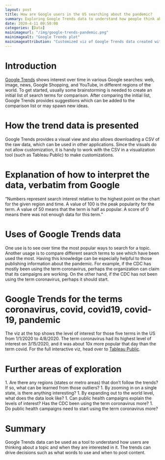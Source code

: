 ```yaml
---
layout: post
title: How are Google users in the US searching about the pandemic?
summary: Exploring Google Trends data to understand how people think about the pandemic
date: 2020-4-11 00:50:00   
categories: [Data]
mainimageurl: "/img/google-trends-pandemic.png"
mainimagealt: "Google Trends plot"
mainimageattribution: "Customized viz of Google Trends data created with Tableau Public"
---
```


<h1 class="h4">Introduction</h1>
<p>
<a href="https://trends.google.com/trends/?geo=US" target="_blank">Google Trends</a> shows interest over time in various Google searches: web, image, news, Google Shopping, and YouTube, in different regions of the world.  To get started, usually some brainstorming is needed to create an initial list of search terms for comparison.  After comparing the initial list, Google Trends provides suggestions which can be added to the comparison list or may spawn new ideas.
</p>

<h1 class="h4">How the trend data is presented</h1>
<p>
Google Trends provides a visual view and also allows downloading a CSV of the raw data, which can be used in other applications.  Since the visuals do not allow customization, it is handy to work with the CSV in a visualization tool (such as Tableau Public) to make customizations.   
</p>

<h1 class="h4">Explanation of how to interpret the data, verbatim from Google </h1>
<p>
“Numbers represent search interest relative to the highest point on the chart for the given region and time. A value of 100 is the peak popularity for the term. A value of 50 means that the term is half as popular. A score of 0 means there was not enough data for this term.”
</p>

<h1 class="h4">Uses of Google Trends data</h1>
<p>
One use is to see over time the most popular ways to search for a topic.  Another usage is to compare different search terms to see which have been used the most.  Having this knowledge can be especially helpful to those publishing information about the pandemic.  For example, if the CDC has mostly been using the term coronavirus, perhaps the organization can claim that its campaigns are working.  On the other hand, if the CDC has not been using the term coronavirus, perhaps it should start. 
</p>

<h1 class="h4">Google Trends for the terms coronavirus, covid, covid19, covid-19, pandemic</h1>  
<p>
The viz at the top shows the level of interest for those five terms in the US from 1/1/2020 to 4/8/2020.  The term coronavirus had its highest level of interest on 3/15/2020, and it was about 10x more popular that day than the term covid.  For the full interactive viz, head over to <a href="https://public.tableau.com/profile/heather.woods2839#!/vizhome/GoogleTrendsPandemic/Dashboard1" target="_blank">Tableau Public</a>.
</p>

<h1 class="h4">Further areas of exploration</h1> 
1. Are there any regions (states or metro areas) that don’t follow the trends?   If so, what can be learned from those outliers?
1. By zooming in on a single state, is there anything interesting? 
1. By expanding out to the world level, what does the data look like? 
1. Can public health campaigns explain the levels of interest?  Has the CDC been using the term coronavirus more?  
1. Do public health campaigns need to start using the term coronavirus more? 

<h1 class="h4">Summary</h1>  
<p>
  Google Trends data can be used as a tool to understand how users are thinking about a topic and when they are interested in it.  The trends can drive decisions such as what words to use and when to post content.    
</p>





